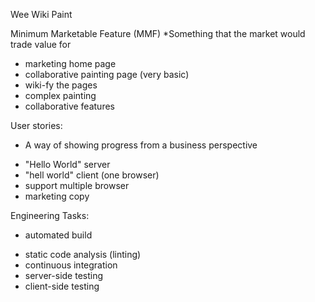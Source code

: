 Wee Wiki Paint

Minimum Marketable Feature (MMF)
*Something that the market would trade value for
- marketing home page
- collaborative painting page (very basic)
- wiki-fy the pages
- complex painting
- collaborative features

User stories:
* A way of showing progress from a business perspective
- "Hello World" server
- "hell world" client (one browser)
- support multiple browser
- marketing copy

Engineering Tasks:
* automated build
- static code analysis (linting)
- continuous integration
- server-side testing
- client-side testing
